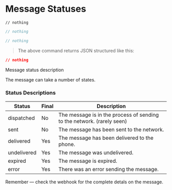 # Message Statuses

```shell
// nothing
```

```php
// nothing
```

```javascript
// nothing
```

> The above command returns JSON structured like this:

```json
// nothing
```

Message status description 

The message can take a number of states.

### Status Descriptions

Status | Final | Description
--------- | ------- | -----------
dispatched | No | The message is in the process of sending to the network. (rarely seen)
sent | No | The message has been sent to the network.
delivered | Yes | The message has been delivered to the phone.
undelivered | Yes | The message was undelivered.
expired | Yes | The message is expired. 
error | Yes | There was an error sending the message.

<aside class="success">
Remember — check the webhook for the complete detals on the message.
</aside>  


